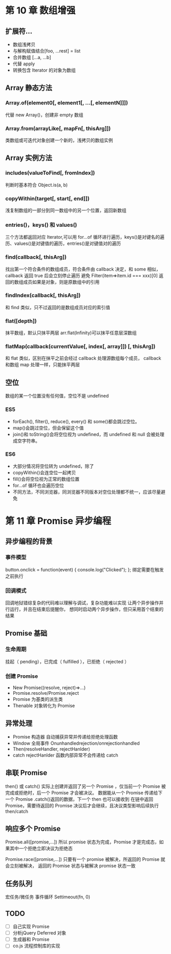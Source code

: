 # 第 10 章 数组增强

## 扩展符…

- 数组浅拷贝
- 与解构赋值结合[foo, …rest] = list
- 合并数组 […a, …b]
- 代替 apply
- 转换包含 Iterator 的对象为数组

## Array 静态方法

### Array.of(element0[, element1[, ...[, elementN]]])

代替 new Array()，创建非 empty 数组

### Array.from(arrayLike[, mapFn[, thisArg]])

类数组或可迭代对象创建一个新的，浅拷贝的数组实例

## Array 实例方法

### includes(valueToFind[, fromIndex])

判断时基本符合 Object.is(a, b)

### copyWithin(target[, start[, end]])

浅复制数组的一部分到同一数组中的另一个位置，返回新数组

### entries()，keys() 和 values()

三个方法都返回对应 Iterator,可以用 for...of 循环进行遍历，keys()是对键名的遍历、values()是对键值的遍历，entries()是对键值对的遍历

### find(callback[, thisArg])

找出第一个符合条件的数组成员，符合条件由 callback 决定，和 some 相似，callback 返回 true 后会立刻停止遍历
避免 Filter(item=>item.id === xxx)[0]
返回的数组成员如果是对象，则是原数组中的引用

### findIndex(callback[, thisArg])

和 find 类似，只不过返回的是数组成员对应的索引值

### flat([depth])

抹平数组，默认只抹平两层 arr.flat(Infinity)可以抹平任意层深数组

### flatMap(callback(currentValue[, index[, array]]) [, thisArg])

和 flat 类似，区别在抹平之前会经过 callback 处理源数组每个成员， callback 和数组 map 处理一样，只能抹平两层

## 空位

数组的某一个位置没有任何值，空位不是 undefined

### ES5

- forEach(), filter(), reduce(), every() 和 some()都会跳过空位。
- map()会跳过空位，但会保留这个值
- join()和 toString()会将空位视为 undefined，而 undefined 和 null 会被处理成空字符串。

### ES6

- 大部分情况将空位转为 undefined，除了
- copyWithin()会连空位一起拷贝
- fill()会将空位视为正常的数组位置
- for...of 循环也会遍历空位
- 不同方法，不同浏览器，同浏览器不同版本对空位处理都不统一，应该尽量避免

# 第 11 章 Promise 异步编程

## 异步编程的背景

### 事件模型

button.onclick = function(event) { console.log("Clicked"); };
绑定需要在触发之前执行

### 回调模式

回调地狱错综复杂的代码难以理解与调试，复杂功能难以实现
让两个异步操作并行运行，并且在结束后提醒你，
想同时启动两个异步操作，但只采用首个结束的结果

## Promise 基础

### 生命周期

挂起（ pending），已完成（ fulfilled ），已拒绝（ rejected ）

### 创建 Promise

- New Promise((resolve, reject)=>…)
- Promise.resolve/Promise.reject
- Promise 为基类的派生类
- Thenable 对象转化为 Promise

## 异常处理

- Promise 构造器
 自动捕获异常并传递给拒绝处理函数
- Window 全局事件
Onunhandledrejection/onrejectionhandled
- Then(resolveHandler, rejectHanlder)
- catch rejectHanlder 函数内部异常不会传递给 catch

## 串联 Promise

then() 或 catch() 实际上创建并返回了另一个 Promise ，仅当前一个 Promise 被完成或拒绝时，后一个 Promise 才会被决议。
数据能从一个 Promise 传递给下一个 Promise
.catch()返回的数据，下一个 then 也可以接收到
在链中返回 Promise，需要待返回的 Promise 决议后才会继续，且决议类型影响后续执行 then/catch

## 响应多个 Promise

Promise.all([promise,…])
所以 promise 状态为完成，Promise 才是完成态，如果其中一个拒绝立即决议为拒绝态

Promise.race([promise,…])
只要有一个 promise 被解决，所返回的 Promise 就会立刻被解决，
返回的 Promise 状态与被解决 promise 状态一致

## 任务队列

宏任务/微任务
事件循环
Settimeout(fn, 0)

## TODO

- [ ] 自己实现 Promise
- [ ] 分析jQuery Deferred 对象
- [ ] 生成器和 Promise
- [ ] co.js 流程控制库的实现
